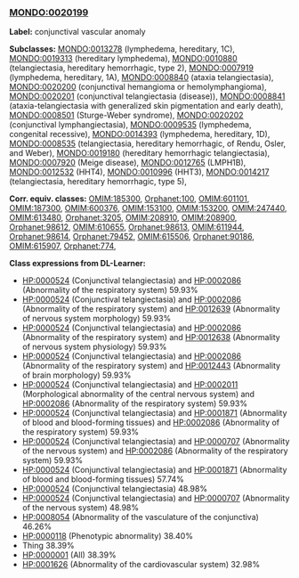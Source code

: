 
### [MONDO:0020199](http://purl.obolibrary.org/obo/MONDO_0020199)
**Label:** conjunctival vascular anomaly

**Subclasses:** [MONDO:0013278](http://purl.obolibrary.org/obo/MONDO_0013278) (lymphedema, hereditary, 1C), [MONDO:0019313](http://purl.obolibrary.org/obo/MONDO_0019313) (hereditary lymphedema), [MONDO:0010880](http://purl.obolibrary.org/obo/MONDO_0010880) (telangiectasia, hereditary hemorrhagic, type 2), [MONDO:0007919](http://purl.obolibrary.org/obo/MONDO_0007919) (lymphedema, hereditary, 1A), [MONDO:0008840](http://purl.obolibrary.org/obo/MONDO_0008840) (ataxia telangiectasia), [MONDO:0020200](http://purl.obolibrary.org/obo/MONDO_0020200) (conjunctival hemangioma or hemolymphangioma), [MONDO:0020201](http://purl.obolibrary.org/obo/MONDO_0020201) (conjunctival telangiectasia (disease)), [MONDO:0008841](http://purl.obolibrary.org/obo/MONDO_0008841) (ataxia-telangiectasia with generalized skin pigmentation and early death), [MONDO:0008501](http://purl.obolibrary.org/obo/MONDO_0008501) (Sturge-Weber syndrome), [MONDO:0020202](http://purl.obolibrary.org/obo/MONDO_0020202) (conjunctival lymphangiectasia), [MONDO:0009535](http://purl.obolibrary.org/obo/MONDO_0009535) (lymphedema, congenital recessive), [MONDO:0014393](http://purl.obolibrary.org/obo/MONDO_0014393) (lymphedema, hereditary, 1D), [MONDO:0008535](http://purl.obolibrary.org/obo/MONDO_0008535) (telangiectasia, hereditary hemorrhagic, of Rendu, Osler, and Weber), [MONDO:0019180](http://purl.obolibrary.org/obo/MONDO_0019180) (hereditary hemorrhagic telangiectasia), [MONDO:0007920](http://purl.obolibrary.org/obo/MONDO_0007920) (Meige disease), [MONDO:0012765](http://purl.obolibrary.org/obo/MONDO_0012765) (LMPH1B), [MONDO:0012532](http://purl.obolibrary.org/obo/MONDO_0012532) (HHT4), [MONDO:0010996](http://purl.obolibrary.org/obo/MONDO_0010996) (HHT3), [MONDO:0014217](http://purl.obolibrary.org/obo/MONDO_0014217) (telangiectasia, hereditary hemorrhagic, type 5), 

**Corr. equiv. classes:** [OMIM:185300](http://purl.obolibrary.org/obo/OMIM_185300), [Orphanet:100](http://www.orpha.net/ORDO/Orphanet_100), [OMIM:601101](http://purl.obolibrary.org/obo/OMIM_601101), [OMIM:187300](http://purl.obolibrary.org/obo/OMIM_187300), [OMIM:600376](http://purl.obolibrary.org/obo/OMIM_600376), [OMIM:153100](http://purl.obolibrary.org/obo/OMIM_153100), [OMIM:153200](http://purl.obolibrary.org/obo/OMIM_153200), [OMIM:247440](http://purl.obolibrary.org/obo/OMIM_247440), [OMIM:613480](http://purl.obolibrary.org/obo/OMIM_613480), [Orphanet:3205](http://www.orpha.net/ORDO/Orphanet_3205), [OMIM:208910](http://purl.obolibrary.org/obo/OMIM_208910), [OMIM:208900](http://purl.obolibrary.org/obo/OMIM_208900), [Orphanet:98612](http://www.orpha.net/ORDO/Orphanet_98612), [OMIM:610655](http://purl.obolibrary.org/obo/OMIM_610655), [Orphanet:98613](http://www.orpha.net/ORDO/Orphanet_98613), [OMIM:611944](http://purl.obolibrary.org/obo/OMIM_611944), [Orphanet:98614](http://www.orpha.net/ORDO/Orphanet_98614), [Orphanet:79452](http://www.orpha.net/ORDO/Orphanet_79452), [OMIM:615506](http://purl.obolibrary.org/obo/OMIM_615506), [Orphanet:90186](http://www.orpha.net/ORDO/Orphanet_90186), [OMIM:615907](http://purl.obolibrary.org/obo/OMIM_615907), [Orphanet:774](http://www.orpha.net/ORDO/Orphanet_774), 

**Class expressions from DL-Learner:**

- [HP:0000524](http://purl.obolibrary.org/obo/HP_0000524) (Conjunctival telangiectasia) and [HP:0002086](http://purl.obolibrary.org/obo/HP_0002086) (Abnormality of the respiratory system) 59.93%
- [HP:0000524](http://purl.obolibrary.org/obo/HP_0000524) (Conjunctival telangiectasia) and [HP:0002086](http://purl.obolibrary.org/obo/HP_0002086) (Abnormality of the respiratory system) and [HP:0012639](http://purl.obolibrary.org/obo/HP_0012639) (Abnormality of nervous system morphology) 59.93%
- [HP:0000524](http://purl.obolibrary.org/obo/HP_0000524) (Conjunctival telangiectasia) and [HP:0002086](http://purl.obolibrary.org/obo/HP_0002086) (Abnormality of the respiratory system) and [HP:0012638](http://purl.obolibrary.org/obo/HP_0012638) (Abnormality of nervous system physiology) 59.93%
- [HP:0000524](http://purl.obolibrary.org/obo/HP_0000524) (Conjunctival telangiectasia) and [HP:0002086](http://purl.obolibrary.org/obo/HP_0002086) (Abnormality of the respiratory system) and [HP:0012443](http://purl.obolibrary.org/obo/HP_0012443) (Abnormality of brain morphology) 59.93%
- [HP:0000524](http://purl.obolibrary.org/obo/HP_0000524) (Conjunctival telangiectasia) and [HP:0002011](http://purl.obolibrary.org/obo/HP_0002011) (Morphological abnormality of the central nervous system) and [HP:0002086](http://purl.obolibrary.org/obo/HP_0002086) (Abnormality of the respiratory system) 59.93%
- [HP:0000524](http://purl.obolibrary.org/obo/HP_0000524) (Conjunctival telangiectasia) and [HP:0001871](http://purl.obolibrary.org/obo/HP_0001871) (Abnormality of blood and blood-forming tissues) and [HP:0002086](http://purl.obolibrary.org/obo/HP_0002086) (Abnormality of the respiratory system) 59.93%
- [HP:0000524](http://purl.obolibrary.org/obo/HP_0000524) (Conjunctival telangiectasia) and [HP:0000707](http://purl.obolibrary.org/obo/HP_0000707) (Abnormality of the nervous system) and [HP:0002086](http://purl.obolibrary.org/obo/HP_0002086) (Abnormality of the respiratory system) 59.93%
- [HP:0000524](http://purl.obolibrary.org/obo/HP_0000524) (Conjunctival telangiectasia) and [HP:0001871](http://purl.obolibrary.org/obo/HP_0001871) (Abnormality of blood and blood-forming tissues) 57.74%
- [HP:0000524](http://purl.obolibrary.org/obo/HP_0000524) (Conjunctival telangiectasia) 48.98%
- [HP:0000524](http://purl.obolibrary.org/obo/HP_0000524) (Conjunctival telangiectasia) and [HP:0000707](http://purl.obolibrary.org/obo/HP_0000707) (Abnormality of the nervous system) 48.98%
- [HP:0008054](http://purl.obolibrary.org/obo/HP_0008054) (Abnormality of the vasculature of the conjunctiva) 46.26%
- [HP:0000118](http://purl.obolibrary.org/obo/HP_0000118) (Phenotypic abnormality) 38.40%
- Thing 38.39%
- [HP:0000001](http://purl.obolibrary.org/obo/HP_0000001) (All) 38.39%
- [HP:0001626](http://purl.obolibrary.org/obo/HP_0001626) (Abnormality of the cardiovascular system) 32.98%


